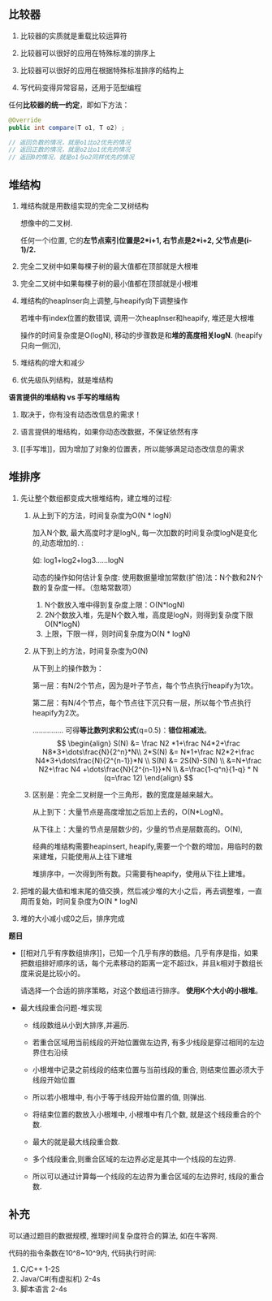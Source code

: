 ## 比较器

1. 比较器的实质就是重载比较运算符 

2) 比较器可以很好的应用在特殊标准的排序上 

3) 比较器可以很好的应用在根据特殊标准排序的结构上

4) 写代码变得异常容易，还用于范型编程 

任何**比较器的统一约定**，即如下方法：

```java
@Override
public int compare(T o1, T o2) ;

// 返回负数的情况，就是o1比o2优先的情况
// 返回正数的情况，就是o2比o1优先的情况
// 返回0的情况，就是o1与o2同样优先的情况
```

## 堆结构

1. 堆结构就是用数组实现的完全二叉树结构

   想像中的二叉树.

   任何一个i位置, 它的**左节点索引位置是2*i+1, 右节点是2\*i+2, 父节点是(i-1)/2.**

2. 完全二叉树中如果每棵子树的最大值都在顶部就是大根堆

3. 完全二叉树中如果每棵子树的最小值都在顶部就是小根堆

4. 堆结构的heapInser向上调整,与heapify向下调整操作

   若堆中有index位置的数错误, 调用一次heapInser和heapify, 堆还是大根堆

   操作的时间复杂度是O(logN), 移动的步骤数是和**堆的高度相关logN**. (heapify只向一侧沉), 

5. 堆结构的增大和减少 

6. 优先级队列结构，就是堆结构 

**语言提供的堆结构 vs 手写的堆结构**

1. 取决于，你有没有动态改信息的需求！

2. 语言提供的堆结构，如果你动态改数据，不保证依然有序

3. [[手写堆]]，因为增加了对象的位置表，所以能够满足动态改信息的需求

## 堆排序

1. 先让整个数组都变成大根堆结构，建立堆的过程:       
   1. 从上到下的方法，时间复杂度为O(N \* logN)   

      加入N个数, 最大高度时才是logN,, 每一次加数的时间复杂度logN是变化的,动态增加的. :

      如:  log1+log2+log3......logN
   
      动态的操作如何估计复杂度: 使用数据量增加常数(扩倍)法：N个数和2N个数的复杂度一样。（忽略常数项）

      1.  N个数放入堆中得到复杂度上限：O(N*logN)
      2. 2N个数放入堆，先是N个数入堆，高度是logN，则得到复杂度下限O(N*logN)
      3. 上限，下限一样，则时间复杂度为O(N \* logN)   
   
   2. 从下到上的方法，时间复杂度为O(N)   
   
      从下到上的操作数为：
   
      第一层：有N/2个节点，因为是叶子节点，每个节点执行heapify为1次。
   
      第二层：有N/4个节点，每个节点往下沉只有一层，所以每个节点执行heapify为2次。
   
      ............... 可得**等比数列求和公式**(q=0.5)：**错位相减法**。
      $$
      \begin{align}
      S(N) &= \frac N2 *1+\frac N4*2+\frac N8*3+\dots\frac{N}{2^n}*N\\
      2*S(N) &= N*1+\frac N2*2+\frac N4*3+\dots\frac{N}{2^{n-1}}*N \\
      S(N) &= 2S(N)-S(N) \\
       &=N+\frac N2+\frac N4 +\dots\frac{N}{2^{n-1}}*N \\
       &=\frac{1-q^n}{1-q} * N   (q=\frac 12)
       \end{align}
      $$
   
   3. 区别是：完全二叉树是一个三角形，数的宽度是越来越大。
   
      从上到下：大量节点是高度增加之后加上去的，O(N*LogN)。 
   
      从下往上：大量的节点是层数少的，少量的节点是层数高的。O(N),   
   
      经典的堆结构需要heapinsert, heapify,需要一个个数的增加，用临时的数来建堆，只能使用从上往下建堆
   
      堆排序中，一次得到所有数。只需要有heapify，使用从下往上建堆。
   
2. 把堆的最大值和堆末尾的值交换，然后减少堆的大小之后，再去调整堆，一直周而复始，时间复杂度为O(N \* logN)   

3. 堆的大小减小成0之后，排序完成   

**题目**

- [[相对几乎有序数组排序]]，已知一个几乎有序的数组。几乎有序是指，如果把数组排好顺序的话，每个元素移动的距离一定不超过k，并且k相对于数组长度来说是比较小的。

  请选择一个合适的排序策略，对这个数组进行排序。  **使用K个大小的小根堆**。

- 最大线段重合问题-堆实现

  - 线段数组从小到大排序,并遍历.

  - 若重合区域用当前线段的开始位置做左边界, 有多少线段是穿过相同的左边界住右沿续

  - 小根堆中记录之前线段的结束位置与当前线段的重合, 则结束位置必须大于线段开始位置

  - 所以若小根堆中, 有小于等于线段开始位置的值, 则弹出.

  - 将结束位置的数放入小根堆中, 小根堆中有几个数, 就是这个线段重合的个数.

  - 最大的就是最大线段重合数.

    

  - 多个线段重合,则重合区域的左边界必定是其中一个线段的左边界.

  - 所以可以通过计算每一个线段的左边界为重合区域的左边界时, 线段的重合数.

## 补充

可以通过题目的数据规模, 推理时间复杂度符合的算法, 如在牛客网.

代码的指令条数在10^8~10^9内, 代码执行时间:

1. C/C++ 1-2S
2. Java/C#(有虚拟机) 2-4s
3. 脚本语言 2-4s

